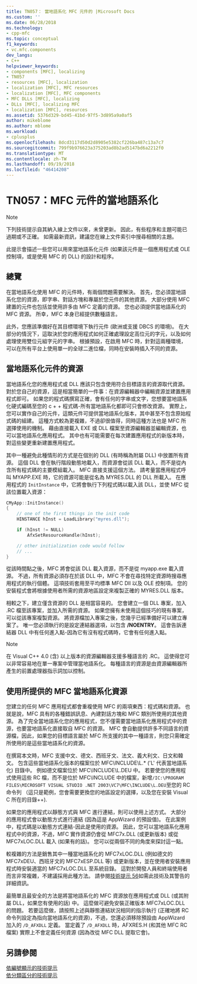 ```yaml
---
title: TN057： 當地語系化 MFC 元件的 |Microsoft Docs
ms.custom: ''
ms.date: 06/28/2018
ms.technology:
- cpp-mfc
ms.topic: conceptual
f1_keywords:
- vc.mfc.components
dev_langs:
- C++
helpviewer_keywords:
- components [MFC], localizing
- TN057
- resources [MFC], localization
- localization [MFC], MFC resources
- localization [MFC], MFC components
- MFC DLLs [MFC], localizing
- DLLs [MFC], localizing MFC
- localization [MFC], resources
ms.assetid: 5376d329-bd45-41bd-97f5-3d895a9a0af5
author: mikeblome
ms.author: mblome
ms.workload:
- cplusplus
ms.openlocfilehash: 8dcd3117d50d2d8905e5382cf226ba487c13a7c7
ms.sourcegitcommit: 799f9b976623a375203ad8b2ad5147bd6a2212f0
ms.translationtype: MT
ms.contentlocale: zh-TW
ms.lasthandoff: 09/19/2018
ms.locfileid: "46414208"
---
```

# <a name="tn057-localization-of-mfc-components"></a>TN057：MFC 元件的當地語系化

> [!NOTE]
> 下列技術提示自其納入線上文件以來，未曾更新。 因此，有些程序和主題可能已過期或不正確。 如需最新資訊，建議您在線上文件索引中搜尋相關的主題。

此提示會描述一些您可以用來當地語系化元件 (如果該元件是一個應用程式或 OLE 控制項，或是使用 MFC 的 DLL) 的設計和程序。

## <a name="overview"></a>總覽

在當地語系化使用 MFC 的元件時，有兩個問題需要解決。 首先，您必須當地語系化您的資源，即字串、對話方塊和專屬於您元件的其他資源。 大部分使用 MFC 建置的元件也包括並使用許多由 MFC 定義的資源。 您也必須提供當地語系化的 MFC 資源。 所幸，MFC 本身已經提供數種語言。

此外，您應該準備好在其目標環境下執行元件 (歐洲或支援 DBCS 的環境)。 在大部分的情況下，這取決於您的應用程式如何正確處理設定高位元的字元，以及如何處理使用雙位元組字元的字串。 根據預設，在啟用 MFC 時，針對這兩種環境，可以在所有平台上使用單一的全球二進位檔，同時在安裝時插入不同的資源。

## <a name="localizing-your-components-resources"></a>當地語系化元件的資源

當地語系化您的應用程式或 DLL 應該只包含使用符合目標語言的資源取代資源。 對於您自己的資源，這是相當簡單的一件事：在資源編輯器中編輯資源並建置應用程式即可。 如果您的程式碼撰寫正確，會有任何的字串或文字，您想要當地語系化硬式編碼至您的 c + + 程式碼-所有當地語系化都即可只會修改資源。 實際上，您可以實作自己的元件，這類元件可提供當地語系化版本，其中甚至不包含原始程式碼的組建。 這種方式較為更複雜，不過卻很值得，同時這種方法也是 MFC 所選擇使用的機制。 藉由直接載入 EXE 或 DLL 檔案至資源編輯器並編輯資源，也可以當地語系化應用程式。 其中也有可能需要在每次建置應用程式的新版本時，對這些變更重新建置應用程式。

其中一種避免此種情形的方式是在個別的 DLL (有時稱為附屬 DLL) 中放置所有資源。 這個 DLL 會在執行階段動態地載入，而資源會從該 DLL 載入，而不是從內含所有程式碼的主要模組載入。 MFC 直接支援這個方法。 請考量當應用程式呼叫 MYAPP.EXE 時，它的資源可能是從名為 MYRES.DLL 的 DLL 所載入。 在應用程式的 `InitInstance` 中，它將會執行下列程式碼以載入該 DLL，並使 MFC 從該位置載入資源：

```cpp
CMyApp::InitInstance()
{
    // one of the first things in the init code
    HINSTANCE hInst = LoadLibrary("myres.dll");

    if (hInst != NULL)
        AfxSetResourceHandle(hInst);

    // other initialization code would follow
    // ...
}
```

從該時間點之後，MFC 將會從該 DLL 載入資源，而不是從 myapp.exe 載入資源。 不過，所有資源必須存在於該 DLL 中，MFC 不會在尋找特定資源時搜尋應用程式的執行個體。 這項技術套用至平均標準 MFC Dll 以及 OLE 控制項。 您的安裝程式會將根據使用者所需的資源地區設定來複製正確的 MYRES.DLL 版本。

相較之下，建立僅含資源的 DLL 是相當容易的。 您會建立一個 DLL 專案，加入 .RC 檔至該專案，並加入所需的資源。 如果您擁有未使用這個技巧的現有專案，可以從該專案複製資源。 將資源檔加入專案之後，您幾乎已經準備好可以建立專案了。 唯一您必須執行的是設定連結器選項，以包含 **/NOENTRY**。 這會告訴連結器 DLL 中有任何進入點-因為它有沒有程式碼時，它會有任何進入點。

> [!NOTE]
> 在 Visual C++ 4.0 (含) 以上版本的資源編輯器支援多種語言的 .RC。 這使得您可以非常容易地在單一專案中管理當地語系化。 每種語言的資源是由資源編輯器所產生的前置處理器指示詞加以控制。

## <a name="using-the-provided-mfc-localized-resources"></a>使用所提供的 MFC 當地語系化資源

您建立的任何 MFC 應用程式都會重複使用 MFC 的兩項東西：程式碼和資源。 也就是說，MFC 具有的各種錯誤訊息、內建對話方塊和 MFC 類別所使用的其他資源。 為了完全當地語系化您的應用程式，您不僅需要當地語系化應用程式中的資源，也要當地語系化直接取自 MFC 的資源。 MFC 會自動提供許多不同語言的資源檔，因此，如果您的目標語言屬於 MFC 所支援的其中一種語言，則您只需確定所使用的是這些當地語系化的資源。

在撰寫本文時，MFC 支援中文、德文、西班牙文、法文、義大利文、日文和韓文。 包含這些當地語系化版本的檔案位於 MFC\INCLUDE\L.* ('L' 代表當地語系化) 目錄中。 例如德文檔案位於 MFC\INCLUDE\L.DEU 中。 若要使您的應用程式使用這些 RC 檔，而不是位於 MFC\INCLUDE 中的檔案，新增`/IC:\PROGRAM FILES\MICROSOFT VISUAL STUDIO .NET 2003\VC7\MFC\INCLUDE\L.DEU`至您的 RC 命令列 （這只是範例，您會需要更換您的地區設定的選擇，以及您在安裝 Visual C 所在的目錄++).

如果您的應用程式以靜態方式與 MFC 進行連結，則可以使用上述方式。 大部分的應用程式會以動態方式進行連結 (因為這是 AppWizard 的預設值)。 在此案例中，程式碼是以動態方式連結-因此是使用的資源。 因此，您可以當地語系化應用程式中的資源，不過，MFC 實作資源仍會從 MFC7x.DLL (或更新版本) 或從 MFC7xLOC.DLL 載入 (如果有的話)。 您可以從兩個不同的角度來探討這一點。

較複雜的方法是銷售其中一種當地語系化的 MFC7xLOC.DLL (例如德文的 MFC7xDEU、西班牙文的 MFC7xESP.DLL 等) 或更新版本，並在使用者安裝應用程式時安裝適當的 MFC7xLOC.DLL 至系統目錄。 這對於開發人員和終端使用者而言非常複雜，不建議採用此種方法。 請參閱[技術提示 56](../mfc/tn056-installation-of-localized-mfc-components.md)如需此技術及其警告的詳細資訊。

最簡單且最安全的方法是將當地語系化的 MFC 資源放在應用程式或 DLL (或其附屬 DLL，如果您有使用的話) 中。 這麼做可避免安裝正確版本 MFC7xLOC.DLL 的問題。 若要這麼做，請按照上述與靜態連結狀況相同的指示執行 (正確地將 RC 命令列設定為指向當地語系化的資源)，不過，您還必須移除預設由 AppWizard 加入的 `/D_AFXDLL` 定義。 當定義了 `/D_AFXDLL` 時，AFXRES.H (和其他 MFC RC 檔案) 實際上不會定義任何資源 (因為改從 MFC DLL 提取它會)。

## <a name="see-also"></a>另請參閱

[依編號顯示的技術提示](../mfc/technical-notes-by-number.md)<br/>
[依分類區分的技術提示](../mfc/technical-notes-by-category.md)
